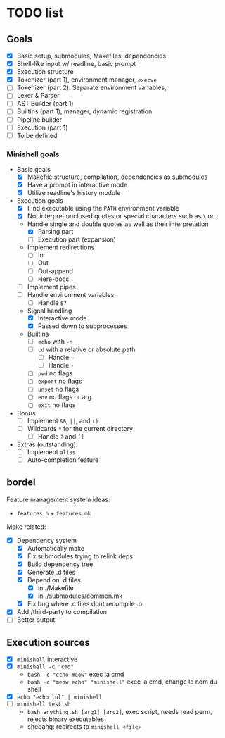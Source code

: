 # TODO list

## Goals

- [x] Basic setup, submodules, Makefiles, dependencies 
- [x] Shell-like input w/ readline, basic prompt
- [x] Execution structure
- [x] Tokenizer (part 1), environment manager, `execve`
- [ ] Tokenizer (part 2): Separate environment variables, 
- [ ] Lexer & Parser
- [ ] AST Builder (part 1)
- [ ] Builtins (part 1), manager, dynamic registration
- [ ] Pipeline builder
- [ ] Execution (part 1)
- [ ] To be defined

### Minishell goals

- Basic goals
  - [x] Makefile structure, compilation, dependencies as submodules
  - [x] Have a prompt in interactive mode
  - [x] Utilize readline's history module
- Execution goals
  - [x] Find executable using the `PATH` environment variable
  - [x] Not interpret unclosed quotes or special characters such as `\` or `;`
  - Handle single and double quotes as well as their interpretation
    - [x] Parsing part
    - [ ] Execution part (expansion)
  - Implement redirections
    - [ ] In
    - [ ] Out
    - [ ] Out-append
    - [ ] Here-docs
  - [ ] Implement pipes
  - [ ] Handle environment variables
    - [ ] Handle `$?`
  - Signal handling
    - [x] Interactive mode
    - [x] Passed down to subprocesses
  - Builtins
    - [ ] `echo` with `-n`
    - [ ] `cd` with a relative or absolute path
      - [ ] Handle `~`
      - [ ] Handle `-`
    - [ ] `pwd` no flags
    - [ ] `export` no flags
    - [ ] `unset` no flags
    - [ ] `env` no flags or arg
    - [ ] `exit` no flags
- Bonus
  - [ ] Implement `&&`, `||`, and `()`
  - [ ] Wildcards `*` for the current directory
    - [ ] Handle `?` and `[]`

- Extras (outstanding):
  - [ ] Implement `alias`
  - [ ] Auto-completion feature

<!--
### 42sh

- Requirements
  - Redirections
    - [ ] Aggregators `>&` and `<&`
  - [ ] Separators `;`
  - [ ] `cd`, `echo`, `exit`, and `type` builtins
- Mandatory
  - [ ] `set` and `unset` builtins
  - [ ] Parameter expansion `${...}`
  - [ ] Job control
    - [ ] `jobs`, `bg`, `fg`
    - [ ] `&` operator
  - [ ] Monitoring of all signals
  - [ ] Each builtin must have the POSIX standard options, except for explicit case as `set` or `unset`

- Bonuses are another story \o/
  - [x] Inhibitors `\` for quotes and double-quotes
  - Pattern matching (globbing)
    - [ ] `*`
    - [ ] `?`
    - [ ] `[a-Z]`
    - [ ] `!`
    - [ ]

-->
## bordel

Feature management system ideas:
- `features.h` + `features.mk`

Make related:
- [x] Dependency system
  - [x] Automatically make
  - [x] Fix submodules trying to relink deps
  - [x] Build dependency tree
  - [x] Generate .d files
  - [x] Depend on .d files
    - [x] in ./Makefile
    - [x] in ./submodules/common.mk
  - [x] Fix bug where .c files dont recompile .o
- [x] Add /third-party to compilation
- [ ] Better output

## Execution sources

- [x] `minishell` interactive
- [x] `minishell -c "cmd"`
  - `bash -c "echo meow"` exec la cmd
  - `bash -c "meow echo" "minishell"` exec la cmd, change le nom du shell
- [x] `echo "echo lol" | minishell`
- [ ] `minishell test.sh`
  - `bash anything.sh [arg1] [arg2]`, exec script, needs read perm, rejects binary executables 
  - shebang: redirects to `minishell <file>`

